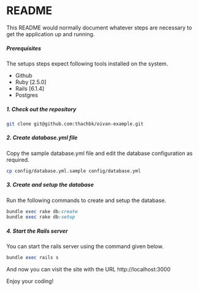 # README

This README would normally document whatever steps are necessary to get the
application up and running.

##### Prerequisites

The setups steps expect following tools installed on the system.

- Github
- Ruby [2.5.0]
- Rails [6.1.4]
- Postgres

##### 1. Check out the repository

```bash
git clone git@github.com:thachbk/oivan-example.git
```

##### 2. Create database.yml file

Copy the sample database.yml file and edit the database configuration as required.

```bash
cp config/database.yml.sample config/database.yml
```

##### 3. Create and setup the database

Run the following commands to create and setup the database.

```ruby
bundle exec rake db:create
bundle exec rake db:setup
```

##### 4. Start the Rails server

You can start the rails server using the command given below.

```ruby
bundle exec rails s
```

And now you can visit the site with the URL http://localhost:3000

Enjoy your coding!
